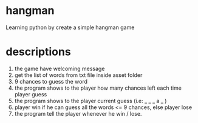# hangman
Learning python by create a simple hangman game

# descriptions
1. the game have welcoming message
2. get the list of words from txt file inside asset folder
3. 9 chances to guess the word
4. the program shows to the player how many chances left each time player guess
5. the program shows to the player current guess (i.e: _ _ _ a _ )
6. player win if he can guess all the words <= 9 chances, else player lose
7. the program tell the player whenever he win / lose.
